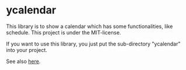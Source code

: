 # ycalendar

This library is to show a calendar which has some functionalities, like schedule.
This project is under the MIT-license.

If you want to use this library, you just put the sub-directory "ycalendar" into your project.

See also [here](./ycalendar/README.md).